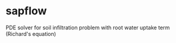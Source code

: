 # sapflow

PDE solver for soil infiltration problem with root water uptake term (Richard's equation)

